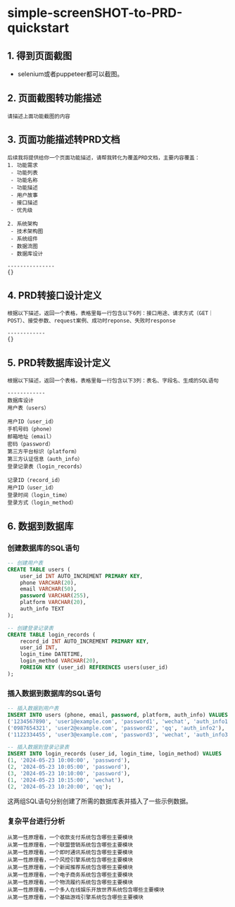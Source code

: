 # simple-screenSHOT-to-PRD-quickstart
## 1. 得到页面截图
 - selenium或者puppeteer都可以截图。

## 2. 页面截图转功能描述
```
请描述上面功能截图的内容
```

## 3. 页面功能描述转PRD文档
```
后续我将提供给你一个页面功能描述，请帮我转化为覆盖PRD文档，主要内容覆盖：
1. 功能需求
 - 功能列表
 - 功能名称
 - 功能描述
 - 用户故事
 - 接口描述
 - 优先级

2. 系统架构
 - 技术架构图
 - 系统组件
 - 数据流图
 - 数据库设计

---------------
{}
```

## 4. PRD转接口设计定义
```
根据以下描述，返回一个表格，表格里每一行包含以下6列：接口用途、请求方式（GET｜POST）、接受参数、request案例、成功时reponse、失败时response

------------
{}
```

## 5. PRD转数据库设计定义
```
根据以下描述，返回一个表格，表格里每一行包含以下3列：表名、字段名、生成的SQL语句

------------
数据库设计
用户表（users）

用户ID（user_id）
手机号码（phone）
邮箱地址（email）
密码（password）
第三方平台标识（platform）
第三方认证信息（auth_info）
登录记录表（login_records）

记录ID（record_id）
用户ID（user_id）
登录时间（login_time）
登录方式（login_method）
```

## 6. 数据到数据库
### 创建数据库的SQL语句

```sql
-- 创建用户表
CREATE TABLE users (
    user_id INT AUTO_INCREMENT PRIMARY KEY,
    phone VARCHAR(20),
    email VARCHAR(50),
    password VARCHAR(255),
    platform VARCHAR(20),
    auth_info TEXT
);

-- 创建登录记录表
CREATE TABLE login_records (
    record_id INT AUTO_INCREMENT PRIMARY KEY,
    user_id INT,
    login_time DATETIME,
    login_method VARCHAR(20),
    FOREIGN KEY (user_id) REFERENCES users(user_id)
);
```

### 插入数据到数据库的SQL语句

```sql
-- 插入数据到用户表
INSERT INTO users (phone, email, password, platform, auth_info) VALUES 
('1234567890', 'user1@example.com', 'password1', 'wechat', 'auth_info1'),
('0987654321', 'user2@example.com', 'password2', 'qq', 'auth_info2'),
('1122334455', 'user3@example.com', 'password3', 'wechat', 'auth_info3');

-- 插入数据到登录记录表
INSERT INTO login_records (user_id, login_time, login_method) VALUES 
(1, '2024-05-23 10:00:00', 'password'),
(2, '2024-05-23 10:05:00', 'password'),
(3, '2024-05-23 10:10:00', 'password'),
(1, '2024-05-23 10:15:00', 'wechat'),
(2, '2024-05-23 10:20:00', 'qq');
```

这两组SQL语句分别创建了所需的数据库表并插入了一些示例数据。


### 复杂平台进行分析
```
从第一性原理看，一个收款支付系统包含哪些主要模块
从第一性原理看，一个联盟营销系统包含哪些主要模块
从第一性原理看，一个即时通讯系统包含哪些主要模块
从第一性原理看，一个风控引擎系统包含哪些主要模块
从第一性原理看，一个新闻推荐系统包含哪些主要模块
从第一性原理看，一个电子商务系统包含哪些主要模块
从第一性原理看，一个物流履约系统包含哪些主要模块
从第一性原理看，一个多人在线娱乐开放世界系统包含哪些主要模块
从第一性原理看，一个基础游戏引擎系统包含哪些主要模块
```
